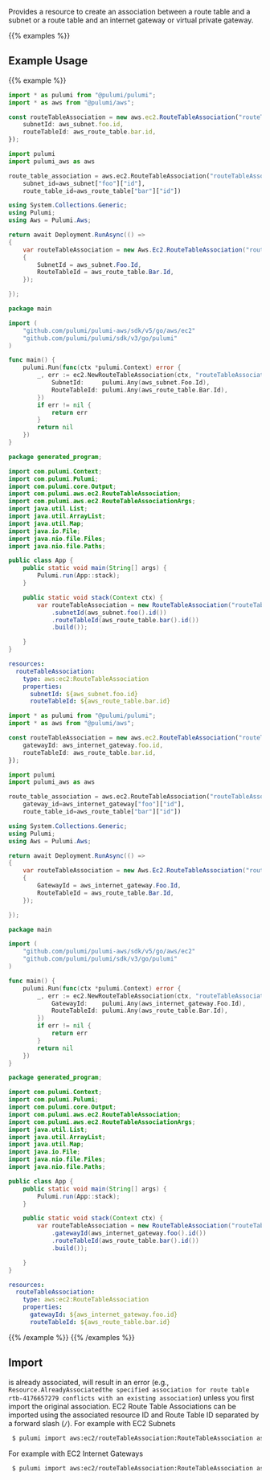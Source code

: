 Provides a resource to create an association between a route table and a subnet or a route table and an
internet gateway or virtual private gateway.

{{% examples %}}
## Example Usage
{{% example %}}

```typescript
import * as pulumi from "@pulumi/pulumi";
import * as aws from "@pulumi/aws";

const routeTableAssociation = new aws.ec2.RouteTableAssociation("routeTableAssociation", {
    subnetId: aws_subnet.foo.id,
    routeTableId: aws_route_table.bar.id,
});
```
```python
import pulumi
import pulumi_aws as aws

route_table_association = aws.ec2.RouteTableAssociation("routeTableAssociation",
    subnet_id=aws_subnet["foo"]["id"],
    route_table_id=aws_route_table["bar"]["id"])
```
```csharp
using System.Collections.Generic;
using Pulumi;
using Aws = Pulumi.Aws;

return await Deployment.RunAsync(() => 
{
    var routeTableAssociation = new Aws.Ec2.RouteTableAssociation("routeTableAssociation", new()
    {
        SubnetId = aws_subnet.Foo.Id,
        RouteTableId = aws_route_table.Bar.Id,
    });

});
```
```go
package main

import (
	"github.com/pulumi/pulumi-aws/sdk/v5/go/aws/ec2"
	"github.com/pulumi/pulumi/sdk/v3/go/pulumi"
)

func main() {
	pulumi.Run(func(ctx *pulumi.Context) error {
		_, err := ec2.NewRouteTableAssociation(ctx, "routeTableAssociation", &ec2.RouteTableAssociationArgs{
			SubnetId:     pulumi.Any(aws_subnet.Foo.Id),
			RouteTableId: pulumi.Any(aws_route_table.Bar.Id),
		})
		if err != nil {
			return err
		}
		return nil
	})
}
```
```java
package generated_program;

import com.pulumi.Context;
import com.pulumi.Pulumi;
import com.pulumi.core.Output;
import com.pulumi.aws.ec2.RouteTableAssociation;
import com.pulumi.aws.ec2.RouteTableAssociationArgs;
import java.util.List;
import java.util.ArrayList;
import java.util.Map;
import java.io.File;
import java.nio.file.Files;
import java.nio.file.Paths;

public class App {
    public static void main(String[] args) {
        Pulumi.run(App::stack);
    }

    public static void stack(Context ctx) {
        var routeTableAssociation = new RouteTableAssociation("routeTableAssociation", RouteTableAssociationArgs.builder()        
            .subnetId(aws_subnet.foo().id())
            .routeTableId(aws_route_table.bar().id())
            .build());

    }
}
```
```yaml
resources:
  routeTableAssociation:
    type: aws:ec2:RouteTableAssociation
    properties:
      subnetId: ${aws_subnet.foo.id}
      routeTableId: ${aws_route_table.bar.id}
```

```typescript
import * as pulumi from "@pulumi/pulumi";
import * as aws from "@pulumi/aws";

const routeTableAssociation = new aws.ec2.RouteTableAssociation("routeTableAssociation", {
    gatewayId: aws_internet_gateway.foo.id,
    routeTableId: aws_route_table.bar.id,
});
```
```python
import pulumi
import pulumi_aws as aws

route_table_association = aws.ec2.RouteTableAssociation("routeTableAssociation",
    gateway_id=aws_internet_gateway["foo"]["id"],
    route_table_id=aws_route_table["bar"]["id"])
```
```csharp
using System.Collections.Generic;
using Pulumi;
using Aws = Pulumi.Aws;

return await Deployment.RunAsync(() => 
{
    var routeTableAssociation = new Aws.Ec2.RouteTableAssociation("routeTableAssociation", new()
    {
        GatewayId = aws_internet_gateway.Foo.Id,
        RouteTableId = aws_route_table.Bar.Id,
    });

});
```
```go
package main

import (
	"github.com/pulumi/pulumi-aws/sdk/v5/go/aws/ec2"
	"github.com/pulumi/pulumi/sdk/v3/go/pulumi"
)

func main() {
	pulumi.Run(func(ctx *pulumi.Context) error {
		_, err := ec2.NewRouteTableAssociation(ctx, "routeTableAssociation", &ec2.RouteTableAssociationArgs{
			GatewayId:    pulumi.Any(aws_internet_gateway.Foo.Id),
			RouteTableId: pulumi.Any(aws_route_table.Bar.Id),
		})
		if err != nil {
			return err
		}
		return nil
	})
}
```
```java
package generated_program;

import com.pulumi.Context;
import com.pulumi.Pulumi;
import com.pulumi.core.Output;
import com.pulumi.aws.ec2.RouteTableAssociation;
import com.pulumi.aws.ec2.RouteTableAssociationArgs;
import java.util.List;
import java.util.ArrayList;
import java.util.Map;
import java.io.File;
import java.nio.file.Files;
import java.nio.file.Paths;

public class App {
    public static void main(String[] args) {
        Pulumi.run(App::stack);
    }

    public static void stack(Context ctx) {
        var routeTableAssociation = new RouteTableAssociation("routeTableAssociation", RouteTableAssociationArgs.builder()        
            .gatewayId(aws_internet_gateway.foo().id())
            .routeTableId(aws_route_table.bar().id())
            .build());

    }
}
```
```yaml
resources:
  routeTableAssociation:
    type: aws:ec2:RouteTableAssociation
    properties:
      gatewayId: ${aws_internet_gateway.foo.id}
      routeTableId: ${aws_route_table.bar.id}
```
{{% /example %}}
{{% /examples %}}

## Import

is already associated, will result in an error (e.g., `Resource.AlreadyAssociatedthe specified association for route table rtb-4176657279 conflicts with an existing association`) unless you first import the original association. EC2 Route Table Associations can be imported using the associated resource ID and Route Table ID separated by a forward slash (`/`). For example with EC2 Subnets

```sh
 $ pulumi import aws:ec2/routeTableAssociation:RouteTableAssociation assoc subnet-6777656e646f6c796e/rtb-656c65616e6f72
```

 For example with EC2 Internet Gateways

```sh
 $ pulumi import aws:ec2/routeTableAssociation:RouteTableAssociation assoc igw-01b3a60780f8d034a/rtb-656c65616e6f72
```

 